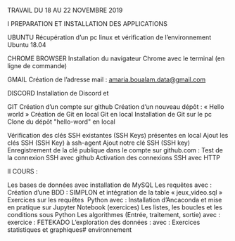 TRAVAIL DU 18 AU 22 NOVEMBRE 2019


I PREPARATION ET INSTALLATION DES APPLICATIONS

UBUNTU
Récupération d’un pc linux et vérification de l’environnement Ubuntu 18.04

CHROME BROWSER
Installation du  navigateur Chrome avec le terminal (en ligne de commande)

GMAIL
Création de l’adresse mail : amaria.boualam.data@gmail.com

DISCORD
Installation de Discord et 

GIT
Création d’un compte sur github
Création d’un nouveau dépôt : « Hello world »
Création de Git en local
Git en local
Installation de Git sur le pc 
Clone du dépôt "hello-word" en local

Vérification des clés SSH existantes (SSH Keys) présentes en local 
Ajout les clés SSH (SSH Key) à ssh-agent
Ajout notre clé SSH (SSH key)
Enregistrement de la clé publique dans le compte sur github.com :
Test de la connexion SSH avec github
Activation des connexions SSH avec HTTP

II COURS :

Les bases de données 
	avec installation de MySQL
Les requêtes avec :
	Création d’une BDD : SIMPLON et intégration de la table « jeux_video.sql »
	Exercices sur les requêtes 
Python avec :
	Installation d’Ancaconda et mise en pratique sur Jupyter Notebook (exercices)
	Les listes, les boucles et les conditions sous Python
Les algorithmes (Entrée, traitement, sortie) avec :
	exercice : FETEKADO
L’exploration des données : avec :
	Exercices statistiques et graphiques# environnement
